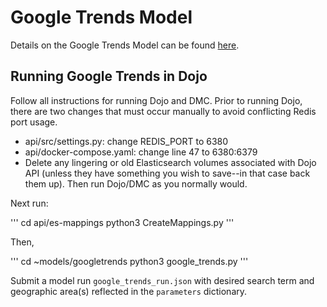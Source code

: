 # Google Trends Model

Details on the Google Trends Model can be found [here](https://github.com/jataware/open-indicators/tree/master/google-trends).

## Running Google Trends in Dojo

Follow all instructions for running Dojo and DMC. Prior to running Dojo, there are two changes that must occur manually to avoid conflicting Redis port usage.

- api/src/settings.py: change REDIS_PORT to 6380
- api/docker-compose.yaml: change line 47 to 6380:6379
- Delete any lingering or old Elasticsearch volumes associated with Dojo API (unless they have something you wish to save--in that case back them up).
Then run Dojo/DMC as you normally would.

Next run:

'''
cd api/es-mappings
python3 CreateMappings.py
'''

Then,

'''
cd ~models/googletrends
python3 google_trends.py
'''

Submit a model run `google_trends_run.json` with desired search term and geographic area(s) reflected in the `parameters` dictionary.